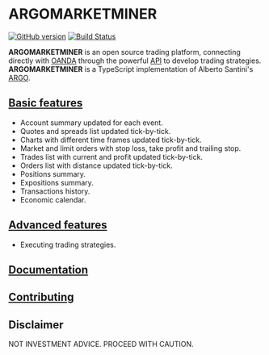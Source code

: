# ARGOMARKETMINER

[![GitHub version](https://badge.fury.io/gh/mrchrisok%2Fargomarketminer.png)](https://badge.fury.io/gh/mrchrisok%2Fargomarketminer)
[![Build Status](https://travis-ci.org/mrchrisok/argomarketminer.svg?branch=master)](https://travis-ci.org/mrchrisok/argomarketminer)

**ARGOMARKETMINER** is an open source trading platform, connecting directly with [OANDA][]
through the powerful [API][] to develop trading strategies. **ARGOMARKETMINER** is a TypeScript implementation of
Alberto Santini's [ARGO][].


## [Basic features](docs/views)

- Account summary updated for each event.
- Quotes and spreads list updated tick-by-tick.
- Charts with different time frames updated tick-by-tick.
- Market and limit orders with stop loss, take profit and trailing stop.
- Trades list with current and profit updated tick-by-tick.
- Orders list with distance updated tick-by-tick.
- Positions summary.
- Expositions summary.
- Transactions history.
- Economic calendar.

## [Advanced features](https://github.com/albertosantini/argo-trading-plugin-seed)

- Executing trading strategies.

## [Documentation](http://argo.rtfd.io/)

## [Contributing](CONTRIBUTING.md)

## Disclaimer

NOT INVESTMENT ADVICE. PROCEED WITH CAUTION.

[ARGO]: https://github.com/albertosantini/argo
[OANDA]: http://fxtrade.oanda.co.uk/
[API]: http://developer.oanda.com/
